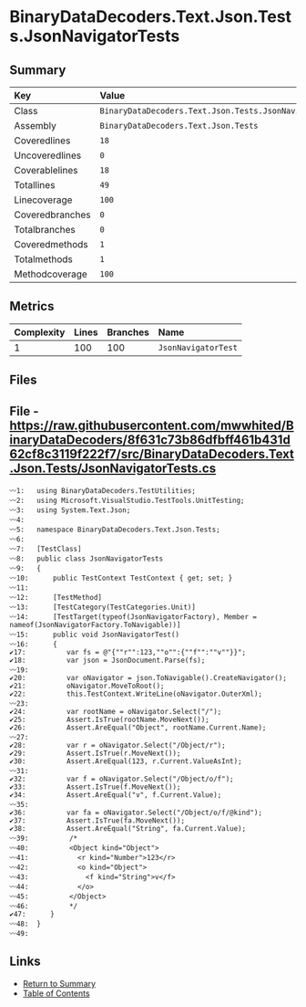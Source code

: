 ﻿# BinaryDataDecoders.Text.Json.Tests.JsonNavigatorTests

## Summary

| Key             | Value                                                   |
| :-------------- | :------------------------------------------------------ |
| Class           | `BinaryDataDecoders.Text.Json.Tests.JsonNavigatorTests` |
| Assembly        | `BinaryDataDecoders.Text.Json.Tests`                    |
| Coveredlines    | `18`                                                    |
| Uncoveredlines  | `0`                                                     |
| Coverablelines  | `18`                                                    |
| Totallines      | `49`                                                    |
| Linecoverage    | `100`                                                   |
| Coveredbranches | `0`                                                     |
| Totalbranches   | `0`                                                     |
| Coveredmethods  | `1`                                                     |
| Totalmethods    | `1`                                                     |
| Methodcoverage  | `100`                                                   |

## Metrics

| Complexity | Lines | Branches | Name                |
| :--------- | :---- | :------- | :------------------ |
| 1          | 100   | 100      | `JsonNavigatorTest` |

## Files

## File - https://raw.githubusercontent.com/mwwhited/BinaryDataDecoders/8f631c73b86dfbff461b431d62cf8c3119f222f7/src/BinaryDataDecoders.Text.Json.Tests/JsonNavigatorTests.cs

```CSharp
〰1:   using BinaryDataDecoders.TestUtilities;
〰2:   using Microsoft.VisualStudio.TestTools.UnitTesting;
〰3:   using System.Text.Json;
〰4:   
〰5:   namespace BinaryDataDecoders.Text.Json.Tests;
〰6:   
〰7:   [TestClass]
〰8:   public class JsonNavigatorTests
〰9:   {
〰10:      public TestContext TestContext { get; set; }
〰11:  
〰12:      [TestMethod]
〰13:      [TestCategory(TestCategories.Unit)]
〰14:      [TestTarget(typeof(JsonNavigatorFactory), Member = nameof(JsonNavigatorFactory.ToNavigable))]
〰15:      public void JsonNavigatorTest()
〰16:      {
✔17:          var fs = @"{""r"":123,""o"":{""f"":""v""}}";
✔18:          var json = JsonDocument.Parse(fs);
〰19:  
✔20:          var oNavigator = json.ToNavigable().CreateNavigator();
✔21:          oNavigator.MoveToRoot();
✔22:          this.TestContext.WriteLine(oNavigator.OuterXml);
〰23:  
✔24:          var rootName = oNavigator.Select("/");
✔25:          Assert.IsTrue(rootName.MoveNext());
✔26:          Assert.AreEqual("Object", rootName.Current.Name);
〰27:  
✔28:          var r = oNavigator.Select("/Object/r");
✔29:          Assert.IsTrue(r.MoveNext());
✔30:          Assert.AreEqual(123, r.Current.ValueAsInt);
〰31:  
✔32:          var f = oNavigator.Select("/Object/o/f");
✔33:          Assert.IsTrue(f.MoveNext());
✔34:          Assert.AreEqual("v", f.Current.Value);
〰35:  
✔36:          var fa = oNavigator.Select("/Object/o/f/@kind");
✔37:          Assert.IsTrue(fa.MoveNext());
✔38:          Assert.AreEqual("String", fa.Current.Value);
〰39:          /*
〰40:          <Object kind="Object">
〰41:            <r kind="Number">123</r>
〰42:            <o kind="Object">
〰43:              <f kind="String">v</f>
〰44:            </o>
〰45:          </Object>
〰46:          */
✔47:      }
〰48:  }
〰49:  
```

## Links

* [Return to Summary](Summary.md)
* [Table of Contents](../TOC.md)

